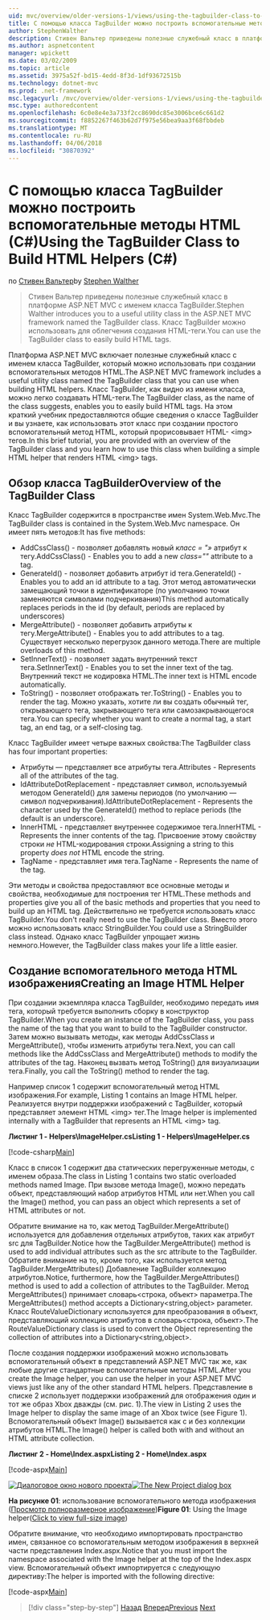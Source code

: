 ```yaml
---
uid: mvc/overview/older-versions-1/views/using-the-tagbuilder-class-to-build-html-helpers-cs
title: С помощью класса TagBuilder можно построить вспомогательные методы HTML (C#) | Документы Microsoft
author: StephenWalther
description: Стивен Вальтер приведены полезные служебный класс в платформе ASP.NET MVC с именем класса TagBuilder. Легко можно использовать класс TagBuilder...
ms.author: aspnetcontent
manager: wpickett
ms.date: 03/02/2009
ms.topic: article
ms.assetid: 3975a52f-bd15-4edd-8f3d-1df93672515b
ms.technology: dotnet-mvc
ms.prod: .net-framework
msc.legacyurl: /mvc/overview/older-versions-1/views/using-the-tagbuilder-class-to-build-html-helpers-cs
msc.type: authoredcontent
ms.openlocfilehash: 6c0e8e4e3a733f2cc8690dc85e3006bce6c661d2
ms.sourcegitcommit: f8852267f463b62d7f975e56bea9aa3f68fbbdeb
ms.translationtype: MT
ms.contentlocale: ru-RU
ms.lasthandoff: 04/06/2018
ms.locfileid: "30870392"
---
```

<a name="using-the-tagbuilder-class-to-build-html-helpers-c"></a><span data-ttu-id="307a7-104">С помощью класса TagBuilder можно построить вспомогательные методы HTML (C#)</span><span class="sxs-lookup"><span data-stu-id="307a7-104">Using the TagBuilder Class to Build HTML Helpers (C#)</span></span>
====================
<span data-ttu-id="307a7-105">по [Стивен Вальтер](https://github.com/StephenWalther)</span><span class="sxs-lookup"><span data-stu-id="307a7-105">by [Stephen Walther](https://github.com/StephenWalther)</span></span>

> <span data-ttu-id="307a7-106">Стивен Вальтер приведены полезные служебный класс в платформе ASP.NET MVC с именем класса TagBuilder.</span><span class="sxs-lookup"><span data-stu-id="307a7-106">Stephen Walther introduces you to a useful utility class in the ASP.NET MVC framework named the TagBuilder class.</span></span> <span data-ttu-id="307a7-107">Класс TagBuilder можно использовать для облегчения создания HTML-теги.</span><span class="sxs-lookup"><span data-stu-id="307a7-107">You can use the TagBuilder class to easily build HTML tags.</span></span>


<span data-ttu-id="307a7-108">Платформа ASP.NET MVC включает полезные служебный класс с именем класса TagBuilder, который можно использовать при создании вспомогательных методов HTML.</span><span class="sxs-lookup"><span data-stu-id="307a7-108">The ASP.NET MVC framework includes a useful utility class named the TagBuilder class that you can use when building HTML helpers.</span></span> <span data-ttu-id="307a7-109">Класс TagBuilder, как видно из имени класса, можно легко создавать HTML-теги.</span><span class="sxs-lookup"><span data-stu-id="307a7-109">The TagBuilder class, as the name of the class suggests, enables you to easily build HTML tags.</span></span> <span data-ttu-id="307a7-110">На этом краткий учебник предоставляются общие сведения о классе TagBuilder и вы узнаете, как использовать этот класс при создании простого вспомогательный метод HTML, который прорисовывает HTML- &lt;img&gt; тегов.</span><span class="sxs-lookup"><span data-stu-id="307a7-110">In this brief tutorial, you are provided with an overview of the TagBuilder class and you learn how to use this class when building a simple HTML helper that renders HTML &lt;img&gt; tags.</span></span>

## <a name="overview-of-the-tagbuilder-class"></a><span data-ttu-id="307a7-111">Обзор класса TagBuilder</span><span class="sxs-lookup"><span data-stu-id="307a7-111">Overview of the TagBuilder Class</span></span>

<span data-ttu-id="307a7-112">Класс TagBuilder содержится в пространстве имен System.Web.Mvc.</span><span class="sxs-lookup"><span data-stu-id="307a7-112">The TagBuilder class is contained in the System.Web.Mvc namespace.</span></span> <span data-ttu-id="307a7-113">Он имеет пять методов:</span><span class="sxs-lookup"><span data-stu-id="307a7-113">It has five methods:</span></span>

- <span data-ttu-id="307a7-114">AddCssClass() - позволяет добавлять новый *класс = "»* атрибут к тегу.</span><span class="sxs-lookup"><span data-stu-id="307a7-114">AddCssClass() - Enables you to add a new *class=""* attribute to a tag.</span></span>
- <span data-ttu-id="307a7-115">GenerateId() - позволяет добавить атрибут id тега.</span><span class="sxs-lookup"><span data-stu-id="307a7-115">GenerateId() - Enables you to add an id attribute to a tag.</span></span> <span data-ttu-id="307a7-116">Этот метод автоматически замещающий точки в идентификаторе (по умолчанию точки заменяются символами подчеркивания)</span><span class="sxs-lookup"><span data-stu-id="307a7-116">This method automatically replaces periods in the id (by default, periods are replaced by underscores)</span></span>
- <span data-ttu-id="307a7-117">MergeAttribute() - позволяет добавить атрибуты к тегу.</span><span class="sxs-lookup"><span data-stu-id="307a7-117">MergeAttribute() - Enables you to add attributes to a tag.</span></span> <span data-ttu-id="307a7-118">Существует несколько перегрузок данного метода.</span><span class="sxs-lookup"><span data-stu-id="307a7-118">There are multiple overloads of this method.</span></span>
- <span data-ttu-id="307a7-119">SetInnerText() - позволяет задать внутренний текст тега.</span><span class="sxs-lookup"><span data-stu-id="307a7-119">SetInnerText() - Enables you to set the inner text of the tag.</span></span> <span data-ttu-id="307a7-120">Внутренний текст не кодировка HTML.</span><span class="sxs-lookup"><span data-stu-id="307a7-120">The inner text is HTML encode automatically.</span></span>
- <span data-ttu-id="307a7-121">ToString() - позволяет отображать тег.</span><span class="sxs-lookup"><span data-stu-id="307a7-121">ToString() - Enables you to render the tag.</span></span> <span data-ttu-id="307a7-122">Можно указать, хотите ли вы создать обычный тег, открывающего тега, закрывающего тега или самозакрывающегося тега.</span><span class="sxs-lookup"><span data-stu-id="307a7-122">You can specify whether you want to create a normal tag, a start tag, an end tag, or a self-closing tag.</span></span>
  

<span data-ttu-id="307a7-123">Класс TagBuilder имеет четыре важных свойства:</span><span class="sxs-lookup"><span data-stu-id="307a7-123">The TagBuilder class has four important properties:</span></span>

- <span data-ttu-id="307a7-124">Атрибуты — представляет все атрибуты тега.</span><span class="sxs-lookup"><span data-stu-id="307a7-124">Attributes - Represents all of the attributes of the tag.</span></span>
- <span data-ttu-id="307a7-125">IdAttributeDotReplacement - представляет символ, используемый методом GenerateId() для замены периодов (по умолчанию — символ подчеркивания).</span><span class="sxs-lookup"><span data-stu-id="307a7-125">IdAttributeDotReplacement - Represents the character used by the GenerateId() method to replace periods (the default is an underscore).</span></span>
- <span data-ttu-id="307a7-126">InnerHTML - представляет внутреннее содержимое тега.</span><span class="sxs-lookup"><span data-stu-id="307a7-126">InnerHTML - Represents the inner contents of the tag.</span></span> <span data-ttu-id="307a7-127">Присвоение этому свойству строки *не* HTML-кодирования строки.</span><span class="sxs-lookup"><span data-stu-id="307a7-127">Assigning a string to this property *does not* HTML encode the string.</span></span>
- <span data-ttu-id="307a7-128">TagName - представляет имя тега.</span><span class="sxs-lookup"><span data-stu-id="307a7-128">TagName - Represents the name of the tag.</span></span>

<span data-ttu-id="307a7-129">Эти методы и свойства предоставляют все основные методы и свойства, необходимые для построения тег HTML.</span><span class="sxs-lookup"><span data-stu-id="307a7-129">These methods and properties give you all of the basic methods and properties that you need to build up an HTML tag.</span></span> <span data-ttu-id="307a7-130">Действительно не требуется использовать класс TagBuilder.</span><span class="sxs-lookup"><span data-stu-id="307a7-130">You don't really need to use the TagBuilder class.</span></span> <span data-ttu-id="307a7-131">Вместо этого можно использовать класс StringBuilder.</span><span class="sxs-lookup"><span data-stu-id="307a7-131">You could use a StringBuilder class instead.</span></span> <span data-ttu-id="307a7-132">Однако класс TagBuilder упрощает жизнь немного.</span><span class="sxs-lookup"><span data-stu-id="307a7-132">However, the TagBuilder class makes your life a little easier.</span></span>

## <a name="creating-an-image-html-helper"></a><span data-ttu-id="307a7-133">Создание вспомогательного метода HTML изображения</span><span class="sxs-lookup"><span data-stu-id="307a7-133">Creating an Image HTML Helper</span></span>

<span data-ttu-id="307a7-134">При создании экземпляра класса TagBuilder, необходимо передать имя тега, который требуется выполнить сборку в конструктор TagBuilder.</span><span class="sxs-lookup"><span data-stu-id="307a7-134">When you create an instance of the TagBuilder class, you pass the name of the tag that you want to build to the TagBuilder constructor.</span></span> <span data-ttu-id="307a7-135">Затем можно вызывать методы, как методы AddCssClass и MergeAttribute(), чтобы изменить атрибуты тега.</span><span class="sxs-lookup"><span data-stu-id="307a7-135">Next, you can call methods like the AddCssClass and MergeAttribute() methods to modify the attributes of the tag.</span></span> <span data-ttu-id="307a7-136">Наконец вызвать метод ToString() для визуализации тега.</span><span class="sxs-lookup"><span data-stu-id="307a7-136">Finally, you call the ToString() method to render the tag.</span></span>

<span data-ttu-id="307a7-137">Например список 1 содержит вспомогательный метод HTML изображения.</span><span class="sxs-lookup"><span data-stu-id="307a7-137">For example, Listing 1 contains an Image HTML helper.</span></span> <span data-ttu-id="307a7-138">Реализуется внутри поддержки изображений с TagBuilder, который представляет элемент HTML &lt;img&gt; тег.</span><span class="sxs-lookup"><span data-stu-id="307a7-138">The Image helper is implemented internally with a TagBuilder that represents an HTML &lt;img&gt; tag.</span></span>

<span data-ttu-id="307a7-139">**Листинг 1 - Helpers\ImageHelper.cs**</span><span class="sxs-lookup"><span data-stu-id="307a7-139">**Listing 1 - Helpers\ImageHelper.cs**</span></span>

[!code-csharp[Main](using-the-tagbuilder-class-to-build-html-helpers-cs/samples/sample1.cs)]

<span data-ttu-id="307a7-140">Класс в список 1 содержит два статических перегруженные методы, с именем образа.</span><span class="sxs-lookup"><span data-stu-id="307a7-140">The class in Listing 1 contains two static overloaded methods named Image.</span></span> <span data-ttu-id="307a7-141">При вызове метода Image(), можно передать объект, представляющий набор атрибутов HTML или нет.</span><span class="sxs-lookup"><span data-stu-id="307a7-141">When you call the Image() method, you can pass an object which represents a set of HTML attributes or not.</span></span>

<span data-ttu-id="307a7-142">Обратите внимание на то, как метод TagBuilder.MergeAttribute() используется для добавления отдельных атрибутов, таких как атрибут src для TagBuilder.</span><span class="sxs-lookup"><span data-stu-id="307a7-142">Notice how the TagBuilder.MergeAttribute() method is used to add individual attributes such as the src attribute to the TagBuilder.</span></span> <span data-ttu-id="307a7-143">Обратите внимание на то, кроме того, как используется метод TagBuilder.MergeAttributes() Добавление TagBuilder коллекцию атрибутов.</span><span class="sxs-lookup"><span data-stu-id="307a7-143">Notice, furthermore, how the TagBuilder.MergeAttributes() method is used to add a collection of attributes to the TagBuilder.</span></span> <span data-ttu-id="307a7-144">Метод MergeAttributes() принимает словарь&lt;строка, объект&gt; параметра.</span><span class="sxs-lookup"><span data-stu-id="307a7-144">The MergeAttributes() method accepts a Dictionary&lt;string,object&gt; parameter.</span></span> <span data-ttu-id="307a7-145">Класс RouteValueDictionary используется для преобразования в объект, представляющий коллекцию атрибутов в словарь&lt;строка, объект&gt;.</span><span class="sxs-lookup"><span data-stu-id="307a7-145">The RouteValueDictionary class is used to convert the Object representing the collection of attributes into a Dictionary&lt;string,object&gt;.</span></span>

<span data-ttu-id="307a7-146">После создания поддержки изображений можно использовать вспомогательный объект в представлений ASP.NET MVC так же, как любые другие стандартные вспомогательные методы HTML.</span><span class="sxs-lookup"><span data-stu-id="307a7-146">After you create the Image helper, you can use the helper in your ASP.NET MVC views just like any of the other standard HTML helpers.</span></span> <span data-ttu-id="307a7-147">Представление в списке 2 использует поддержки изображений для отображения один и тот же образ Xbox дважды (см. рис. 1).</span><span class="sxs-lookup"><span data-stu-id="307a7-147">The view in Listing 2 uses the Image helper to display the same image of an Xbox twice (see Figure 1).</span></span> <span data-ttu-id="307a7-148">Вспомогательный объект Image() вызывается как с и без коллекции атрибутов HTML.</span><span class="sxs-lookup"><span data-stu-id="307a7-148">The Image() helper is called both with and without an HTML attribute collection.</span></span>

<span data-ttu-id="307a7-149">**Листинг 2 - Home\Index.aspx**</span><span class="sxs-lookup"><span data-stu-id="307a7-149">**Listing 2 - Home\Index.aspx**</span></span>

[!code-aspx[Main](using-the-tagbuilder-class-to-build-html-helpers-cs/samples/sample2.aspx)]


<span data-ttu-id="307a7-150">[![Диалоговое окно нового проекта](using-the-tagbuilder-class-to-build-html-helpers-cs/_static/image1.jpg)](using-the-tagbuilder-class-to-build-html-helpers-cs/_static/image1.png)</span><span class="sxs-lookup"><span data-stu-id="307a7-150">[![The New Project dialog box](using-the-tagbuilder-class-to-build-html-helpers-cs/_static/image1.jpg)](using-the-tagbuilder-class-to-build-html-helpers-cs/_static/image1.png)</span></span>

<span data-ttu-id="307a7-151">**На рисунке 01**: использование вспомогательного метода изображения ([Просмотр полноразмерное изображение](using-the-tagbuilder-class-to-build-html-helpers-cs/_static/image2.png))</span><span class="sxs-lookup"><span data-stu-id="307a7-151">**Figure 01**: Using the Image helper([Click to view full-size image](using-the-tagbuilder-class-to-build-html-helpers-cs/_static/image2.png))</span></span>


<span data-ttu-id="307a7-152">Обратите внимание, что необходимо импортировать пространство имен, связанное со вспомогательным методом изображения в верхней части представления Index.aspx.</span><span class="sxs-lookup"><span data-stu-id="307a7-152">Notice that you must import the namespace associated with the Image helper at the top of the Index.aspx view.</span></span> <span data-ttu-id="307a7-153">Вспомогательный объект импортируется с следующую директиву:</span><span class="sxs-lookup"><span data-stu-id="307a7-153">The helper is imported with the following directive:</span></span>

[!code-aspx[Main](using-the-tagbuilder-class-to-build-html-helpers-cs/samples/sample3.aspx)]

> [!div class="step-by-step"]
> <span data-ttu-id="307a7-154">[Назад](creating-custom-html-helpers-cs.md)
> [Вперед](creating-page-layouts-with-view-master-pages-cs.md)</span><span class="sxs-lookup"><span data-stu-id="307a7-154">[Previous](creating-custom-html-helpers-cs.md)
[Next](creating-page-layouts-with-view-master-pages-cs.md)</span></span>
